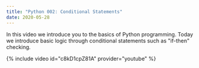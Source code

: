 ```yaml
---
title: "Python 002: Conditional Statements"
date: 2020-05-28
---
```


In this video we introduce you to the basics of Python programming.
Today we introduce basic logic through conditional statements such as
"if-then" checking.

{% include video id="c8kD1cpZ81A" provider="youtube" %}